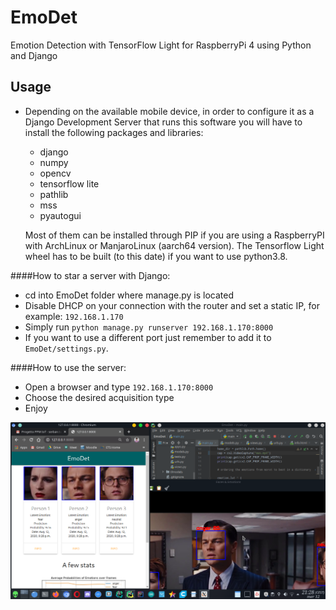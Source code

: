 # EmoDet
Emotion Detection with TensorFlow Light for RaspberryPi 4 using Python and Django 


## Usage
*   Depending on the available mobile device, in order to configure it 
    as a Django Development Server that runs this software you will have
    to install the following packages and libraries:
    * django
    * numpy
    * opencv
    * tensorflow lite
    * pathlib
    * mss
    * pyautogui
    
    Most of them can be installed through PIP if you are using a RaspberryPI
    with ArchLinux or ManjaroLinux (aarch64 version).
    The Tensorflow Light wheel has to be built (to this date) if you want to 
    use python3.8.
    
####How to star a server with Django:
*   cd into EmoDet folder where manage.py is located
*   Disable DHCP on your connection with the router and set a 
    static IP, for example: `192.168.1.170`
*   Simply run `python manage.py runserver 192.168.1.170:8000`
*   If you want to use a different port just remember to add it to 
    `EmoDet/settings.py`.
  
####How to use the server:
*   Open a browser and type `192.168.1.170:8000`
*   Choose the desired acquisition type
*   Enjoy

<img src= "readme.png">
